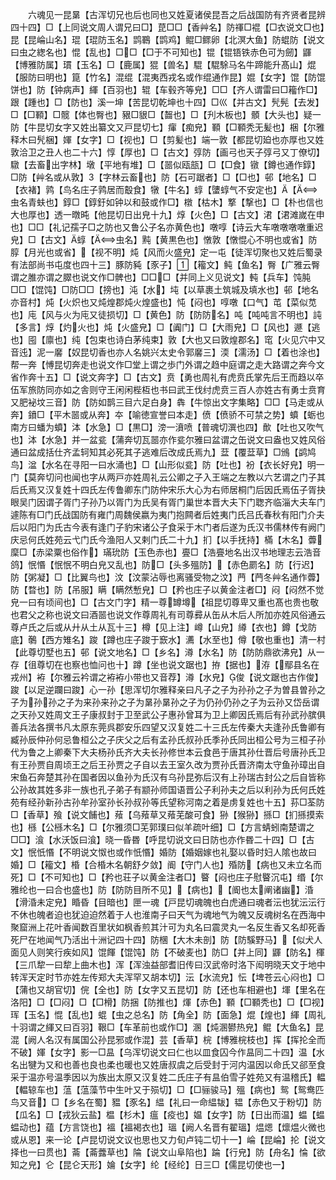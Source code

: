 <!-- { "loadSidebar": true } -->
　　六魂见一昆晜【古浑切兄也后也同也又姓夏诸侯昆吾之后战国防有齐贤者昆辨四十四】□【上同说文周人谓兄曰□】菎□□【香艸名】防禈□裩【□衣说文□也】昆【昆崘山名】琨【琨防玉名】鹍鶤【鹍鸡】鲲□鳏卵【北溟大鱼】防蜫防【说文曰虫之緫名也】惃【乱也】□□【□于不可知也】锟【锟铻铁赤色可为劒】鼲【博雅防属】瑻【玉名】□【鹿属】猑【兽名】騉【騉駼马名牛蹄能升髙山】焜【服防曰明也】箟【竹名】混绲【混夷西戎名或作绲通作昆】婫【女字】馄【防馄饼也】防【钟病声】緷【百羽也】辊【车毂齐等皃】□□【齐人谓雷曰□籕作□】跟【踵也】□【防也】溪一坤【苦昆切乾坤也十四】□巛【并古文】髠髡【去发】□【□顐】□髋【体也臀也】豤□貇□【齧也】□【刋木板也】顝【大头也】疑一防【牛昆切女字又姓出纂文又戸昆切七】瘒【痴皃】顐【□顐秃无髪也】梱【尔雅释木曰髠梱】媈【女字】□【视也】□【剪髪也】端一敦【都昆切廹也亦厚也又姓敦洽卫之丑人也二十六】惇【厚也】□【古文】弴防【画弓也天子弴弓又丁僚切】驐【去畜出字林】墩【平地有堆】□【噐似瓯瓿】□【□食】镦【鐏也通作錞】□防【艸名或从敦】【字林云畜也】防【石可踞者】□【□也】邨【地名】□【衣褚】鹑【鸟名庄子鹑居而鷇食】犜【牛名】蜳【螴蜳气不安定也】【虫名青蚨也】錞□【錞釪如钟以和鼓或作□】橔【枯木】撉【撃也】□【朴也信也大也厚也】透一暾旽【他昆切日出皃十九】焞【火色】□【古文】涒【涒滩嵗在申也】□□【礼记孺子□之防也又鲁公子名亦黄色也】噋啍【诗云大车噋噋噋噋重迟皃】□【古文】蜳【虫名】黗【黄黒色也】憞敦【憞惃心不明也或省】防朜【月光也或省】【视不明】炖【风而火盛皃】定一屯【徒浑切聚也又姓后蜀录有法部尚书屯度也四十三】豚防豘【豕子】【籕文】鲀【鱼名】臀【广雅云臀谓之脽亦谓之臎也说文作□髀也】□□□【并同上义见说文】軘【兵车】饨肫□□【馄饨】□防□□【搒也】沌【水】坉【以草裹土筑城及填水也】邨【地名亦音村】炖【火炽也又炖煌郡炖火煌盛也】忳【闷也】啍噋【口气】芚【菜似苋也】庉【风与火为庉又徒损切】□【黄色】防【防防名】吨【吨吨言不明也】訰【多言】焞【灼火也】炖【火盛皃】□【阗门】□【大雨皃】□【风也】遯【逃也】囤【廪也】纯【包束也诗白茅纯束】敦【大也又曰敦煌郡名】窀【火见穴中又音迍】泥一黁【奴昆切香也亦人名姚兴太史令郭黁三】渜【濡汤】□【着也涂也】帮一奔【愽昆切奔走也说文作□堂上谓之歩门外谓之趋中庭谓之走大路谓之奔今文省作奔十五】□【说文奔字】□【古文】贲【勇也周礼有虎贲氏掌先后王而趋以卒伍军旅防同亦如之舎则守王闲闲梐枑也书曰武王伐纣虎贲三百人亦姓古有勇士贲育又肥袐坟三音】防【防如鹊三目六足白身】犇【牛惊出文字集略】□□【马走或从奔】鐼□【平木噐或从奔】夲【喻徳宣誉曰本走】偾【偾骄不可禁之势】蟦【蛎也南方曰蟠为蟦】泍【水急】□【黒□】滂一濆喷【普魂切潠也四】歕【吐也又吹气也】泍【水急】并一盆瓫【蒲奔切瓦噐亦作瓫尔雅曰盆谓之缶说文曰盎也又姓风俗通曰盆成括仕齐孟轲知其必死其子逃难后改成氏焉九】葐【覆葐草】□鳻【鹢鸠鸟】湓【水名在寻阳一曰水涌也】□【山形似瓫】防【吐也】衯【衣长好皃】明一门【莫奔切问也闻也字从两戸亦姓周礼云公卿之子入王端之左教以六艺谓之门子其后氏焉又汉复姓十四氏左传鲁卿东门防仲宋乐大心为右师居桐门后因氏焉伍子胥抉眼吴门因谓子胥门子孙乃以胥门为氏吴有胥门巢世本晋大夫下门聦齐临淄大夫车门遽陈有□门氏战国防有雍门周魏侯嬴为夷门抱闗者后姓夷门氏吕氏春秋有阳门介夫后以阳门为氏古今表有逢门子豹宋诸公子食采于木门者后遂为氏汉书儒林传有阙门庆忌何氏姓苑云弋门氏今渔阳人又剌门氏二十九】扪【以手抚持】樠【木名】虋穈□【赤梁粟也俗作】璊玧防【玉色赤也】亹□【浩亹地名出汉书地理志云浩音鸽】怋惽【怋怋不明白皃又乱也】防□【头多殟防】【赤色罽名】防【行迟】防【粥凝】□【比翼鸟也】汶【汶蒙沾辱也离骚受物之汶】菛【菛冬艸名通作虋】防【暓也】防【吊服】瞒【瞒然慙皃】□【矜也庄子以黄金注者□】闷【闷然不觉皃一曰有顷间也】□【古文门字】精一尊罇墫【祖昆切尊卑又重也髙也贵也敬也君父之称也说文曰酒噐也说文作尊周礼有司尊彛从缶从木后人所加亦姓风俗通云尊卢氏之后或从廾从土从瓦十三】樽【见上注】嶟【山皃】繜【衣也】鐏【戈防底】鷷【西方雉名】踆【蹲也庄子踆于窾水】瀳【水至也】僔【敬也重也】清一村【此尊切墅也五】邨【说文地名】□【乡名】澊【水名】防【防防鼎欲沸皃】从一存【徂尊切在也察也恤问也十】蹲【坐也说文踞也】拵【据也】洊【鄢县名在戎州】袸【尔雅云衿谓之袸袸小带也又音荐】澊【水皃】俊【说文踞也古作俊】踆【以足逆躝曰踆】心一孙【思浑切尔雅释亲曰凡子之子为孙孙之子为曽县曽孙之子为孙孙之子为来孙来孙之子为晜孙晜孙之子为仍孙仍孙之子为云孙又岱岳谓之天孙又姓周文王子康叔封于卫至武公子惠孙曾耳为卫上卿因氏焉后有孙武孙膑俱善兵法各撰书凡太原东莞呉郡安乐四望又汉复姓二十三氏左传秦大夫逢孙氏鲁卿有臧孙辰仲孙何忌鲁桓公之子庆父之后有孟孙氏叔孙氏季孙氏同出桓公号为三桓子孙代为鲁之上卿秦下大夫杨孙氏齐大夫长孙修世本云食邑于唐其孙仕晋后号唐孙氏卫有王孙贾自周顷王之后王孙贾之子自以去王室久改为贾孙氏晋济南太守鱼孙璋出自宋鱼石奔楚其孙在国者因以鱼孙为氏汉有乌孙昆弥后汉有上孙瑞古封公之后自皆称公孙故其姓多非一族也孔子弟子有颛孙师国语晋公子利孙夫之后以利孙为氏何氏姓苑有经孙新孙古孙牟孙室孙长孙叔孙等氏望称河南之着是虏复姓也十五】荪□荃防□【香草】飱【说文餔也】薞【乌薞草又薞芜酸可食】狲【猴狲】搎□【扪搎摸索也】槂【公槂木名】□【尔雅须□芜郭璞曰似羊疏叶细】□【方言蜻蚓南楚谓之□□】湌【水沃饭曰湌】晓一昏昬【呼昆切说文曰日防也亦作昬二十四】□【古文】怋忯惽【不明说文怓也或作忯惽】婚防【婚姻嫁也礼娶以昏时妇人隂也故曰婚】□【籕文】棔【合棔木名朝舒夕敛】阍【守门人也】殙防【病也又未立名而死】□【不可知也】□【矜也荘子以黄金注者□】睯【闷也庄子慰睯沉屯】缗【尔雅纶也一曰合也盛也】防【防防目所不见】【病也】【阍也太阐诸幽】涽【滑涽未定皃】睧昏【目暗也】匣一魂【戸昆切魂魄也白虎通曰魂者沄也犹沄沄行不休也魄者迫也犹迫迫然着于人也淮南子曰天气为魂地气为魄又反魂树名在西海中聚窟洲上花叶香闻数百里状如枫香煎其汁可为丸名曰震灵丸一名反生香又名却死香死尸在地闻气乃活出十洲记四十四】防棞【大木未剖】防【防騱野马】【似犬人面见人则笑行疾如风】馄餫【馄饨】防【不破麦也】防□【并上同】鼲【防名】楎【三爪犂一曰犂上曲木也】浑【浑浊益部耆旧传曰汉武帝时洛下闳明晓天文于地中转浑天定时节亦姓左传郑大夫浑罕又胡本切】沄【水流皃】忶【埤苍云心闷也】□【蒲也又胡官切】俒【全也】防【女字又五昆切】防【还也车相避也】堚【里名在洛阳】□【□闷】□【□榾】防捆【防推也】煇【赤色】顐【□顐秃也】□【□视】珲【玉名】惃【乱也】蜫【虫之总名】防【角全】防【面急】焜【煌也】緷【周礼十羽谓之緷又曰百羽】鞎□【车革前也或作□】溷【炖溷鬰热皃】鲲【大鱼名】昆混【阙人名汉有属国公孙昆邪或作混】芸【香草】梡【博雅梡枝也】挥【挥抡全而不破】媈【女字】影一□昷【乌浑切说文曰仁也以皿食囚今作昷同二十四】温【水名出犍为又和也善也良也柔也暖也又姓唐叔虞之后受封于河内温因以命氏又郤至食采于温亦号温季因以为族出太原又汉复姓二氏庄子有昷伯雪子姓苑又有温稽氏】輼【輼辌车也】蕰【蕰藻节中生叶又于殒切】□【□骊骏马】殟【病也】鸳【鸳鸯匹鸟又音】□【乡名在蜀】豱【豕名】緼【礼曰一命緼韨】韫【赤色又于粉切】防【瓜名】□【戎狄云盐】榅【杉木】瘟【疫也】媪【女字】防【日出而温】蝹【蝹蝹动也】蕴【方言饶也】褞【褞褐衣也】瑥【阙人名晋有翟瑥】煴煾【燷煴火微也或从恩】来一论【卢昆切说文议也思也又力旬卢钝二切十一】崘【昆崘】抡【说文择也一曰贯也】菕【菕虂草也】陯【说文山阜陷也】踚【行皃】防【舟名】惀【欲知之皃】仑【昆仑天形】婨【女字】纶【经纶】日三□【儒昆切使也一】
